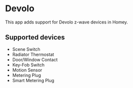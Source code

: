 # Devolo

This app adds support for Devolo z-wave devices in Homey.

## Supported devices
* Scene Switch
* Radiator Thermostat
* Door/Window Contact
* Key-Fob Switch
* Motion Sensor
* Metering Plug
* Smart Metering Plug
